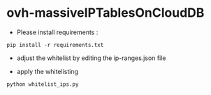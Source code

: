 # ovh-massiveIPTablesOnCloudDB
* Please install requirements :

```
pip install -r requirements.txt
```

* adjust the whitelist by editing the ip-ranges.json file

* apply the whitelisting
```
python whitelist_ips.py
```

